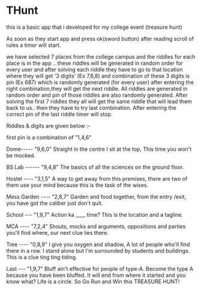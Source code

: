 # THunt 
this is a basic app that i developed for my college event (treasure hunt)
 
As soon as they start app and press ok(sword button) after reading scroll of rules a  timer will start.

we have selected 7 places from the college campus and the riddles for each place is in the app .. these riddles will be generated in random order for every user and after solving each riddle they have to go to that location where they will get '3 digits' (Ex 7,6,8) and combination of these 3 digits  is pin (Ex 687) which is randomly generated (for every user) after entering the right combination,they will get the next riddle.
All riddles are generated in random order and pin of those riddles are also randomly generated.
After solving the first 7 riddles they all will get the same riddle that will lead them back to us.. then they have to try last combination.
After entering the correct pin of the last riddle timer will stop.


Riddles & digits are given below :-

first pin is a combination of "1,4,6"

Dome----- "9,6,0"
Straight in the centre I sit at the top,
This time you won't be mocked.               


BS Lab ------ "9,4,8"
The basics of all the sciences on the ground floor. 


Hostel ---- "3,1,5"
A way to get away from this premises, there are two of them use your mind because this is the task of the wises.


Mess Garden ---- "2,8,7"
Garden and food together, from the entry /exit, you have got the caliber just don't quit. 


School --- "1,9,7"
Action ka ____ time? 
This is the location and a tagline. 


MCA ---- "7,2,4"
Shouts, mocks and arguments, oppositions and parties you'll find where, our next clue lies there. 



Tree ----   "0,8,9"
I give you oxygen and shadow, 
A lot of people who'll find there in a row. 
I stand alone but I'm surrounded by students and buildings. 
This is a clue ting ting tiding. 


Last --- "1,9,7"
Bluff ain't effective for people of type-A.
Become the type A because you have been bluffed.
It will end from where it started and you know what? Life is a circle.
So Go Run and Win this TREASURE HUNT!
